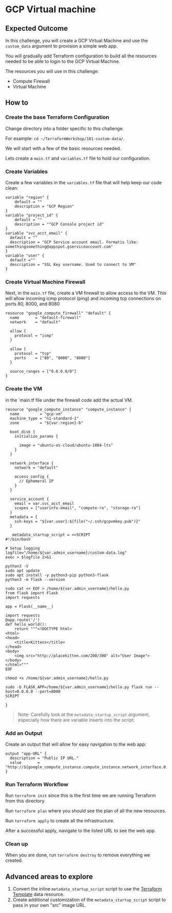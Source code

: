 # GCP Virtual machine

## Expected Outcome

In this challenge, you will create a GCP Virtual Machine and use the `custom_data` argument to provision a simple web app.

You will gradually add Terraform configuration to build all the resources needed to be able to login to the GCP Virtual Machine.

The resources you will use in this challenge:

- Compute Firewall
- Virtual Machine

## How to

### Create the base Terraform Configuration

Change directory into a folder specific to this challenge.

For example: `cd ~/TerraformWorkshop/101-custom-data/`.

We will start with a few of the basic resources needed.

Lets create a `main.tf` and `variables.tf` file to hold our configuration.

### Create Variables

Create a few variables in the `variables.tf` file that will help keep our code clean:

```hcl
variable "region" { 
    default = ""
    description = "GCP Region"
}
variable "project_id" {
    default = ""
    description = ""GCP Console project id"
}
variable "svc_acct_email" {
  default = ""
  description = "GCP Service account email. Formatis like: somethingsomething@appspot.gserviceaccount.com"
}
variable "user" {
  default =""
  description = "SSL Key username. Used to connect to VM"
}
```


### Create Virtual Machine Firewall

Next, in the `main.tf` file, create a VM firewall to allow access to the VM. This will allow incoming icmp protocol (ping)
and incoming tcp connections on ports 80, 8000, and 8080

```hcl
resource "google_compute_firewall" "default" {
  name       = "default-firewall"
  network    = "default"

  allow {
    protocol = "icmp"
  }

  allow {
    protocol = "tcp"
    ports    = ["80", "8000", "8080"]
  }

  source_ranges = ["0.0.0.0/0"]
}
```

### Create the VM

in the `main.tf file under the firewall code add the actual VM. 

```hcl
resource "google_compute_instance" "compute_instance" {
  name         = "gcp-vm"
  machine_type = "n1-standard-1"
  zone         = "${var.region}-b"

  boot_disk {
    initialize_params {
      
      image = "ubuntu-os-cloud/ubuntu-1804-lts"
    }
  }

  network_interface {
    network = "default"

    access_config {
      // Ephemeral IP
    }
  }

  service_account {
    email = var.svc_acct_email 
    scopes = ["userinfo-email", "compute-ro", "storage-ro"]
  }
  metadata = {
    ssh-keys = "${var.user}:${file("~/.ssh/gcpvmkey.pub")}"
  }

   metadata_startup_script = <<SCRIPT
#!/bin/bash

# Setup logging
logfile="/home/${var.admin_username}/custom-data.log"
exec > $logfile 2>&1

python3 -V
sudo apt update
sudo apt install -y python3-pip python3-flask
python3 -m flask --version

sudo cat << EOF > /home/${var.admin_username}/hello.py
from flask import Flask
import requests

app = Flask(__name__)

import requests
@app.route('/')
def hello_world():
    return """<!DOCTYPE html>
<html>
<head>
    <title>Kittens</title>
</head>
<body>
    <img src="http://placekitten.com/200/300" alt="User Image">
</body>
</html>"""
EOF

chmod +x /home/${var.admin_username}/hello.py

sudo -b FLASK_APP=/home/${var.admin_username}/hello.py flask run --host=0.0.0.0 --port=8000
SCRIPT

}
```

> Note: Carefully look at the `metadata_startup_script` argument, especially how there are variable inserts into the script.

### Add an Output

Create an output that will allow for easy navigation to the web app:

```hcl
output "app-URL" {
  description = "Public IP URL."
  value       = "http://${google_compute_instance.compute_instance.network_interface.0.access_config.0.nat_ip}:8000"
}
```

### Run Terraform Workflow

Run `terraform init` since this is the first time we are running Terraform from this directory.

Run `terraform plan` where you should see the plan of all the new resources.

Run `terraform apply` to create all the infrastructure.

After a successful apply, navigate to the listed URL to see the web app.

### Clean up

When you are done, run `terraform destroy` to remove everything we created.

## Advanced areas to explore

1. Convert the inline `metadata_startup_script` script to use the [Terraform Template](https://www.terraform.io/docs/providers/template/d/file.html) data resource.
2. Create additional customization of the `metadata_startup_script` script to pass in your own "src" image URL.
